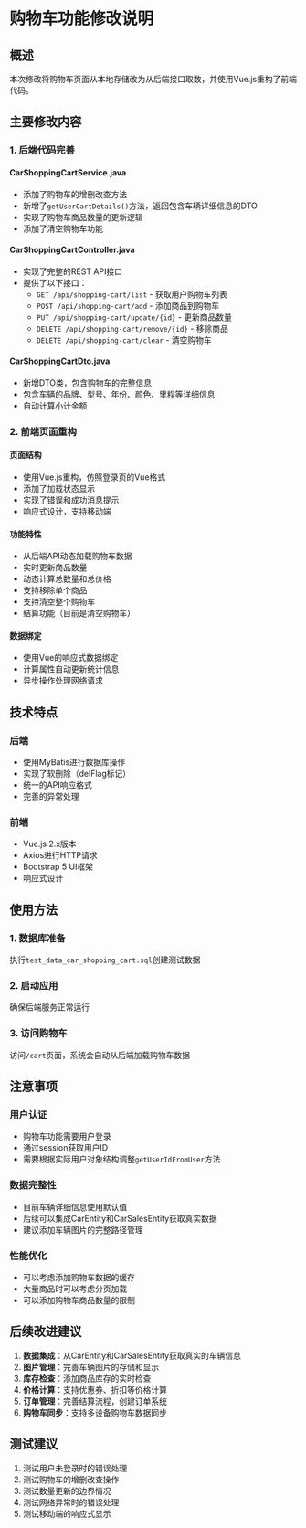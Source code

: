 # 购物车功能修改说明

## 概述
本次修改将购物车页面从本地存储改为从后端接口取数，并使用Vue.js重构了前端代码。

## 主要修改内容

### 1. 后端代码完善

#### CarShoppingCartService.java
- 添加了购物车的增删改查方法
- 新增了`getUserCartDetails()`方法，返回包含车辆详细信息的DTO
- 实现了购物车商品数量的更新逻辑
- 添加了清空购物车功能

#### CarShoppingCartController.java
- 实现了完整的REST API接口
- 提供了以下接口：
  - `GET /api/shopping-cart/list` - 获取用户购物车列表
  - `POST /api/shopping-cart/add` - 添加商品到购物车
  - `PUT /api/shopping-cart/update/{id}` - 更新商品数量
  - `DELETE /api/shopping-cart/remove/{id}` - 移除商品
  - `DELETE /api/shopping-cart/clear` - 清空购物车

#### CarShoppingCartDto.java
- 新增DTO类，包含购物车的完整信息
- 包含车辆的品牌、型号、年份、颜色、里程等详细信息
- 自动计算小计金额

### 2. 前端页面重构

#### 页面结构
- 使用Vue.js重构，仿照登录页的Vue格式
- 添加了加载状态显示
- 实现了错误和成功消息提示
- 响应式设计，支持移动端

#### 功能特性
- 从后端API动态加载购物车数据
- 实时更新商品数量
- 动态计算总数量和总价格
- 支持移除单个商品
- 支持清空整个购物车
- 结算功能（目前是清空购物车）

#### 数据绑定
- 使用Vue的响应式数据绑定
- 计算属性自动更新统计信息
- 异步操作处理网络请求

## 技术特点

### 后端
- 使用MyBatis进行数据库操作
- 实现了软删除（delFlag标记）
- 统一的API响应格式
- 完善的异常处理

### 前端
- Vue.js 2.x版本
- Axios进行HTTP请求
- Bootstrap 5 UI框架
- 响应式设计

## 使用方法

### 1. 数据库准备
执行`test_data_car_shopping_cart.sql`创建测试数据

### 2. 启动应用
确保后端服务正常运行

### 3. 访问购物车
访问`/cart`页面，系统会自动从后端加载购物车数据

## 注意事项

### 用户认证
- 购物车功能需要用户登录
- 通过session获取用户ID
- 需要根据实际用户对象结构调整`getUserIdFromUser`方法

### 数据完整性
- 目前车辆详细信息使用默认值
- 后续可以集成CarEntity和CarSalesEntity获取真实数据
- 建议添加车辆图片的完整路径管理

### 性能优化
- 可以考虑添加购物车数据的缓存
- 大量商品时可以考虑分页加载
- 可以添加购物车商品数量的限制

## 后续改进建议

1. **数据集成**：从CarEntity和CarSalesEntity获取真实的车辆信息
2. **图片管理**：完善车辆图片的存储和显示
3. **库存检查**：添加商品库存的实时检查
4. **价格计算**：支持优惠券、折扣等价格计算
5. **订单管理**：完善结算流程，创建订单系统
6. **购物车同步**：支持多设备购物车数据同步

## 测试建议

1. 测试用户未登录时的错误处理
2. 测试购物车的增删改查操作
3. 测试数量更新的边界情况
4. 测试网络异常时的错误处理
5. 测试移动端的响应式显示
